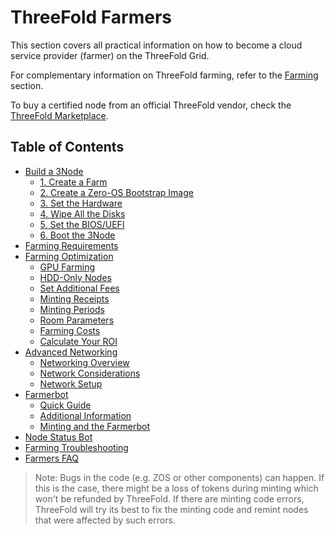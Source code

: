 # ThreeFold Farmers

This section covers all practical information on how to become a cloud service provider (farmer) on the ThreeFold Grid.

For complementary information on ThreeFold farming, refer to the [Farming](../../knowledge_base/farming/farming_toc.md) section.

To buy a certified node from an official ThreeFold vendor, check the [ThreeFold Marketplace](https://marketplace.3node.global/).

<h2> Table of Contents </h2>

- [Build a 3Node](./3node_building/3node_building.md)
  - [1. Create a Farm](./3node_building/1_create_farm.md)
  - [2. Create a Zero-OS Bootstrap Image](./3node_building/2_bootstrap_image.md)
  - [3. Set the Hardware](./3node_building/3_set_hardware.md)
  - [4. Wipe All the Disks](./3node_building/4_wipe_all_disks.md)
  - [5. Set the BIOS/UEFI](./3node_building/5_set_bios_uefi.md)
  - [6. Boot the 3Node](./3node_building/6_boot_3node.md)
- [Farming Requirements](./farming_requirements.md)
- [Farming Optimization](./farming_optimization/farming_optimization.md)
  - [GPU Farming](./3node_building/gpu_farming.md)
  - [HDD-Only Nodes](./farming_optimization/hdd_only_nodes.md)
  - [Set Additional Fees](./farming_optimization/set_additional_fees.md)
  - [Minting Receipts](./3node_building/minting_receipts.md)
  - [Minting Periods](./farming_optimization/minting_periods.md)
  - [Room Parameters](./farming_optimization/farm_room_parameters.md)
  - [Farming Costs](./farming_optimization/farming_costs.md)
  - [Calculate Your ROI](./farming_optimization/calculate_roi.md)
- [Advanced Networking](./advanced_networking/advanced_networking_toc.md)
  - [Networking Overview](./advanced_networking/networking_overview.md)
  - [Network Considerations](./advanced_networking/network_considerations.md)
  - [Network Setup](./advanced_networking/network_setup.md)
- [Farmerbot](./farmerbot/farmerbot_intro.md)
  - [Quick Guide](./farmerbot/farmerbot_quick.md)
  - [Additional Information](./farmerbot/farmerbot_information.md)
  - [Minting and the Farmerbot](./farmerbot/farmerbot_minting.md)
- [Node Status Bot](./node_status_bot/node_status_bot.md)
- [Farming Troubleshooting](./farming_troubleshooting.md)
- [Farmers FAQ](../faq/faq.md#farmers-faq)

> Note: Bugs in the code (e.g. ZOS or other components) can happen. If this is the case, there might be a loss of tokens during minting which won't be refunded by ThreeFold. If there are minting code errors, ThreeFold will try its best to fix the minting code and remint nodes that were affected by such errors.
